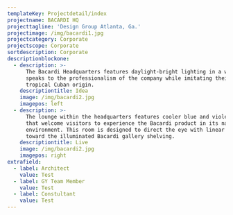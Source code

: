 ```yaml
---
templateKey: Projectdetail/index
projectname: BACARDI HQ
projecttagline: 'Design Group Atlanta, Ga.'
projectimage: /img/bacardi1.jpg
projectcategory: Corporate
projectscope: Corporate
sortdescription: Corporate
descriptionblockone:
  - description: >-
      The Bacardi Headquarters features daylight-bright lighting in a way that
      speaks to the professionalism of the company while imitating their
      tropical Cuban origin.
    descriptiontitle: Idea
    image: /img/bacardi2.jpg
    imagepos: left
  - description: >-
      The lounge within the headquarters features cooler blue and violet hues
      that welcome visitors to experience the Bacardi product in its natural
      environment. This room is designed to direct the eye with linear shapes
      toward the illuminated Bacardi gallery shelving.
    descriptiontitle: Live
    image: /img/bacardi2.jpg
    imagepos: right
extrafield:
  - label: Architect
    value: Test
  - label: GY Team Member
    value: Test
  - label: Constultant
    value: Test
---
```


